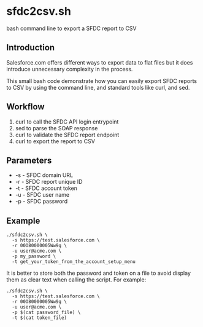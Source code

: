 # sfdc2csv.sh

bash command line to export a SFDC report to CSV

## Introduction

Salesforce.com offers different ways to export data to flat files but it does introduce unnecessary complexity in the process.

This small bash code demonstrate how you can easily export SFDC reports to CSV by using the command line, and standard tools like curl, and sed.

## Workflow

1. curl to call the SFDC API login entrypoint
2. sed to parse the SOAP response
3. curl to validate the SFDC report endpoint
4. curl to export the report to CSV

## Parameters

* -s <URL>   - SFDC domain URL
* -r <UID>   - SFDC report unique ID
* -t <TOKEN> - SFDC account token
* -u <USER>  - SFDC user name
* -p <PASS>  - SFDC password

## Example
```
./sfdc2csv.sh \
  -s https://test.salesforce.com \
  -r 00O80000005Ww9g \
  -u user@acme.com \
  -p my_password \
  -t get_your_token_from_the_account_setup_menu
```  
It is better to store both the password and token on a file to avoid display them as clear text when calling the script. For example:
```
./sfdc2csv.sh \
  -s https://test.salesforce.com \
  -r 00O80000005Ww9g \
  -u user@acme.com \
  -p $(cat password_file) \
  -t $(cat token_file)
```
